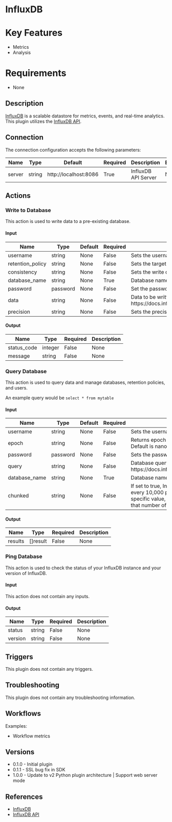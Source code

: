 
# InfluxDB

# Key Features

* Metrics
* Analysis

# Requirements

* None

## Description

[InfluxDB](https://docs.influxdata.com/influxdb) is a scalable datastore for metrics, events, and real-time analytics.
This plugin utilizes the [InfluxDB API](https://docs.influxdata.com/influxdb/v1.2/tools/api/).

## Connection

The connection configuration accepts the following parameters:

|Name|Type|Default|Required|Description|Enum|
|----|----|-------|--------|-----------|----|
|server|string|http\://localhost\:8086|True|InfluxDB API Server|None|

## Actions

### Write to Database

This action is used to write data to a pre-existing database.

#### Input

|Name|Type|Default|Required|Description|Enum|
|----|----|-------|--------|-----------|----|
|username|string|None|False|Sets the username for authentication|None|
|retention_policy|string|None|False|Sets the target retention policy for the write|None|
|consistency|string|None|False|Sets the write consistency for the point. One of [any,one,quorum,all]|None|
|database_name|string|None|True|Database name|None|
|password|password|None|False|Set the password for authentication|None|
|data|string|None|False|Data to be written into the database. Must be in Line Protocol format. See https\://docs.influxdata.com/influxdb/v1.2/write_protocols/line_protocol_tutorial/|None|
|precision|string|None|False|Sets the precision for the supplied Unix time values|None|

#### Output

|Name|Type|Required|Description|
|----|----|--------|-----------|
|status_code|integer|False|None|
|message|string|False|None|

### Query Database

This action is used to query data and manage databases, retention policies, and users.

An example query would be `select * from mytable`

#### Input

|Name|Type|Default|Required|Description|Enum|
|----|----|-------|--------|-----------|----|
|username|string|None|False|Sets the username for authentication|None|
|epoch|string|None|False|Returns epoch timestamps with the specified precision. Default is nanoseconds|None|
|password|password|None|False|Sets the password for authentication|None|
|query|string|None|False|Database query. Must follow InfluxQL syntax. See https\://docs.influxdata.com/influxdb/v1.2/query_language/|None|
|database_name|string|None|True|Database name|None|
|chunked|string|None|False|If set to true, InfluxDB chunks responses by series or by every 10,000 points, whichever occurs first. If set to a specific value, InfluxDB chunks responses by series or by that number of points|None|

#### Output

|Name|Type|Required|Description|
|----|----|--------|-----------|
|results|[]result|False|None|

### Ping Database

This action is used to check the status of your InfluxDB instance and your version of InfluxDB.

#### Input

This action does not contain any inputs.

#### Output

|Name|Type|Required|Description|
|----|----|--------|-----------|
|status|string|False|None|
|version|string|False|None|

## Triggers

This plugin does not contain any triggers.

## Troubleshooting

This plugin does not contain any troubleshooting information.

## Workflows

Examples:

* Workflow metrics

## Versions

* 0.1.0 - Initial plugin
* 0.1.1 - SSL bug fix in SDK
* 1.0.0 - Update to v2 Python plugin architecture | Support web server mode

## References

* [InfluxDB](https://docs.influxdata.com/influxdb)
* [InfluxDB API](https://docs.influxdata.com/influxdb/v1.2/tools/api/)
